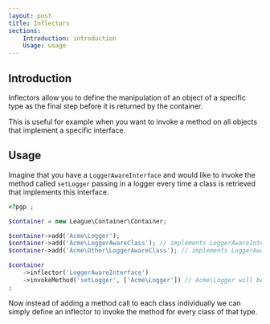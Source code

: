 ```yaml
---
layout: post
title: Inflectors
sections:
    Introduction: introduction
    Usage: usage
---
```

## Introduction

Inflectors allow you to define the manipulation of an object of a specific type as the final step before it is returned by the container.

This is useful for example when you want to invoke a method on all objects that implement a specific interface.

## Usage

Imagine that you have a `LoggerAwareInterface` and would like to invoke the method called `setLogger` passing in a logger every time a class is retrieved that implements this interface.

~~~ php
<?pgp ;

$container = new League\Container\Container;

$container->add('Acme\Logger');
$container->add('Acme\LoggerAwareClass'); // implements LoggerAwareInterface
$container->add('Acme\Other\LoggerAwareClass'); // implements LoggerAwareInterface

$container
    ->inflector('LoggerAwareInterface')
    ->invokeMethod('setLogger', ['Acme\Logger']) // Acme\Logger will be resolved via the container
;
~~~

Now instead of adding a method call to each class individually we can simply define an inflector to invoke the method for every class of that type.

